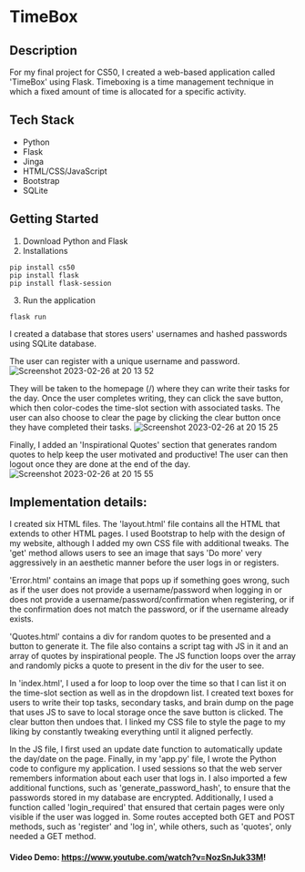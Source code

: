 # TimeBox

## Description
For my final project for CS50, I created a web-based application called 'TimeBox' using Flask. Timeboxing is a time management technique in which a fixed amount of time is allocated for a specific activity. 

## Tech Stack
- Python
- Flask
- Jinga
- HTML/CSS/JavaScript
- Bootstrap
- SQLite

## Getting Started
1. Download Python and Flask
2. Installations
```
pip install cs50
pip install flask
pip install flask-session
```
3. Run the application
```
flask run
```

I created a database that stores users' usernames and hashed passwords using SQLite database.  

The user can register with a unique username and password.
![Screenshot 2023-02-26 at 20 13 52](https://user-images.githubusercontent.com/113103959/221435009-6ff44fc3-ffa3-4b53-babc-6100a4cc77a1.png)

They will be taken to the homepage (/) where they can write their tasks for the day. Once the user completes writing, they can click the save button, which then color-codes the time-slot section with associated tasks. The user can also choose to clear the page by clicking the clear button once they have completed their tasks.
![Screenshot 2023-02-26 at 20 15 25](https://user-images.githubusercontent.com/113103959/221435050-4d0be522-3a7e-4b51-9afc-0cb5bef0bd7f.png)

Finally, I added an 'Inspirational Quotes' section that generates random quotes to help keep the user motivated and productive! The user can then logout once they are done at the end of the day.
![Screenshot 2023-02-26 at 20 15 55](https://user-images.githubusercontent.com/113103959/221435072-9ce89c0f-4e0e-4fe4-b643-44260cb087e4.png)

## Implementation details:

I created six HTML files. The 'layout.html' file contains all the HTML that extends to other HTML pages. I used Bootstrap to help with the design of my website, although I added my own CSS file with additional tweaks. The 'get' method allows users to see an image that says 'Do more' very aggressively in an aesthetic manner before the user logs in or registers.

'Error.html' contains an image that pops up if something goes wrong, such as if the user does not provide a username/password when logging in or does not provide a username/password/confirmation when registering, or if the confirmation does not match the password, or if the username already exists.

'Quotes.html' contains a div for random quotes to be presented and a button to generate it. The file also contains a script tag with JS in it and an array of quotes by inspirational people. The JS function loops over the array and randomly picks a quote to present in the div for the user to see.

In 'index.html', I used a for loop to loop over the time so that I can list it on the time-slot section as well as in the dropdown list. I created text boxes for users to write their top tasks, secondary tasks, and brain dump on the page that uses JS to save to local storage once the save button is clicked. The clear button then undoes that. I linked my CSS file to style the page to my liking by constantly tweaking everything until it aligned perfectly.

In the JS file, I first used an update date function to automatically update the day/date on the page. Finally, in my 'app.py' file, I wrote the Python code to configure my application. I used sessions so that the web server remembers information about each user that logs in. I also imported a few additional functions, such as 'generate_password_hash', to ensure that the passwords stored in my database are encrypted. Additionally, I used a function called 'login_required' that ensured that certain pages were only visible if the user was logged in. Some routes accepted both GET and POST methods, such as 'register' and 'log in', while others, such as 'quotes', only needed a GET method.

#### Video Demo: https://www.youtube.com/watch?v=NozSnJuk33M!
